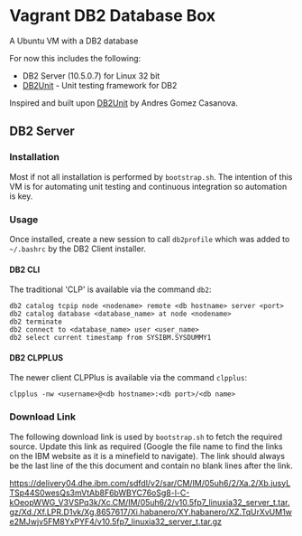 # Vagrant DB2 Database Box

A Ubuntu VM with a DB2 database

For now this includes the following:

* DB2 Server (10.5.0.7) for Linux 32 bit
* [DB2Unit](https://github.com/angoca/db2unit) - Unit testing framework for DB2

Inspired and built upon [DB2Unit](https://github.com/angoca/db2unit) by Andres Gomez Casanova.

## DB2 Server

### Installation

Most if not all installation is performed by ```bootstrap.sh```. The intention of this VM is for automating unit testing and continuous integration so automation is key.

### Usage

Once installed, create a new session to call ```db2profile``` which was added to ```~/.bashrc``` by the DB2 Client installer. 

#### DB2 CLI

The traditional 'CLP' is available via the command ```db2```:

```
db2 catalog tcpip node <nodename> remote <db hostname> server <port>
db2 catalog database <database_name> at node <nodename>
db2 terminate
db2 connect to <database_name> user <user_name>
db2 select current timestamp from SYSIBM.SYSDUMMY1
```

#### DB2 CLPPLUS

The newer client CLPPlus is available via the command ```clpplus```:

```
clpplus -nw <username>@<db hostname>:<db port>/<db name>
```

### Download Link

The following download link is used by ```bootstrap.sh``` to fetch the required source. Update this link as required (Google the file name to find the links on the IBM website as it is a minefield to navigate). The link should always be the last line of the this document and contain no blank lines after the link.

https://delivery04.dhe.ibm.com/sdfdl/v2/sar/CM/IM/05uh6/2/Xa.2/Xb.jusyLTSp44S0wesQs3mVtAb8F6bWBYC76oSg8-l-C-kOeopWWG_V3VSPq3k/Xc.CM/IM/05uh6/2/v10.5fp7_linuxia32_server_t.tar.gz/Xd./Xf.LPR.D1vk/Xg.8657617/Xi.habanero/XY.habanero/XZ.TqUrXvUM1we2MJwjv5FM8YxPYF4/v10.5fp7_linuxia32_server_t.tar.gz
